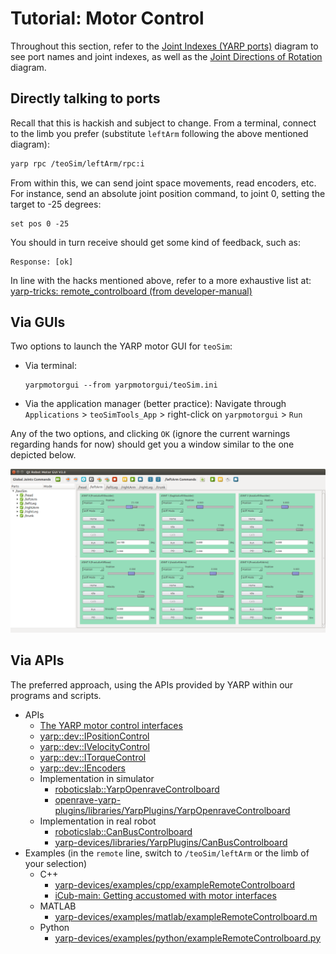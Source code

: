 # Tutorial: Motor Control

Throughout this section, refer to the [Joint Indexes (YARP ports)](diagrams.html#joint-indexes)  diagram to see port names and joint indexes, as well as the [Joint Directions of Rotation](diagrams.html#joint-directions-of-rotation) diagram.

## Directly talking to ports

Recall that this is hackish and subject to change. From a terminal, connect to the limb you prefer (substitute `leftArm` following the above mentioned diagram):

```bash
yarp rpc /teoSim/leftArm/rpc:i
```

From within this, we can send joint space movements, read encoders, etc. For instance, send an absolute joint position command, to joint 0, setting the target to -25 degrees:
```
set pos 0 -25
```

You should in turn receive should get some kind of feedback, such as:

```
Response: [ok]
```

In line with the hacks mentioned above, refer to a more exhaustive list at: [yarp-tricks: remote_controlboard (from developer-manual)](http://robots.uc3m.es/gitbook-developer-manual/appendix/yarp-tricks.html#remotecontrolboard)

## Via GUIs

Two options to launch the YARP motor GUI for `teoSim`:

- Via terminal:
  ```
  yarpmotorgui --from yarpmotorgui/teoSim.ini
  ```
- Via the application manager (better practice): Navigate through `Applications` > `teoSimTools_App` > right-click on `yarpmotorgui` > `Run`

Any of the two options, and clicking `OK` (ignore the current warnings regarding hands for now) should get you a window similar to the one depicted below.

![yarpmotorgui](../fig/teo-yarpmotorgui.png)

## Via APIs

The preferred approach, using the APIs provided by YARP within our programs and scripts.

- APIs
  - [The YARP motor control interfaces](https://www.yarp.it/yarp_motor_control.html)
  - [yarp::dev::IPositionControl](https://www.yarp.it/classyarp_1_1dev_1_1IPositionControl.html)
  - [yarp::dev::IVelocityControl](https://www.yarp.it/classyarp_1_1dev_1_1IVelocityControl.html)
  - [yarp::dev::ITorqueControl](https://www.yarp.it/classyarp_1_1dev_1_1ITorqueControl.html)
  - [yarp::dev::IEncoders](https://www.yarp.it/classyarp_1_1dev_1_1IEncoders.html)
  - Implementation in simulator
    - [roboticslab::YarpOpenraveControlboard](http://robots.uc3m.es/dox-openrave-yarp-plugins/classroboticslab_1_1YarpOpenraveControlboard.html)
    - [openrave-yarp-plugins/libraries/YarpPlugins/YarpOpenraveControlboard](https://github.com/roboticslab-uc3m/openrave-yarp-plugins/tree/master/libraries/YarpPlugins/YarpOpenraveControlboard)
  - Implementation in real robot
    - [roboticslab::CanBusControlboard](http://robots.uc3m.es/dox-yarp-devices/classroboticslab_1_1CanBusControlboard.html)
    - [yarp-devices/libraries/YarpPlugins/CanBusControlboard](https://github.com/roboticslab-uc3m/yarp-devices/tree/master/libraries/YarpPlugins/CanBusControlboard)
- Examples (in the `remote` line, switch to `/teoSim/leftArm` or the limb of your selection)
  - C++
    - [yarp-devices/examples/cpp/exampleRemoteControlboard](https://github.com/roboticslab-uc3m/yarp-devices/tree/master/examples/cpp/exampleRemoteControlboard)
    - [iCub-main: Getting accustomed with motor interfaces](https://robotology.github.io/robotology-documentation/doc/html/icub_motor_control_tutorial.html)
  - MATLAB
    - [yarp-devices/examples/matlab/exampleRemoteControlboard.m](https://github.com/roboticslab-uc3m/yarp-devices/blob/master/examples/matlab/exampleRemoteControlboard.m)
  - Python
    - [yarp-devices/examples/python/exampleRemoteControlboard.py](https://github.com/roboticslab-uc3m/yarp-devices/blob/master/examples/python/exampleRemoteControlboard.py)
